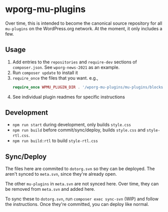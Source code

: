 # wporg-mu-plugins

Over time, this is intended to become the canonical source repository for all `mu-plugins` on the WordPress.org network. At the moment, it only includes a few.

## Usage

1. Add entries to the `repositories` and `require-dev` sections of `composer.json`. See `wporg-news-2021` as an example.
1. Run `composer update` to install it
1. `require_once` the files that you want. e.g.,
	```php
	require_once WPMU_PLUGIN_DIR . '/wporg-mu-plugins/mu-plugins/blocks/global-header-footer/blocks.php';
	```
1. See individual plugin readmes for specific instructions


## Development

* `npm run start` during development, only builds `style.css`
* `npm run build` before commit/sync/deploy, builds `style.css` and `style-rtl.css`.
* `npm run build:rtl` to build `style-rtl.css`


## Sync/Deploy

The files here are commited to `dotorg.svn` so they can be deployed. The aren't synced to `meta.svn`, since they're already open.

The other `mu-plugins` in `meta.svn` are not synced here. Over time, they can be removed from `meta.svn` and added here.

To sync these to `dotorg.svn`, run `composer exec sync-svn` (WIP) and follow the instructions. Once they're committed, you can deploy like normal.
